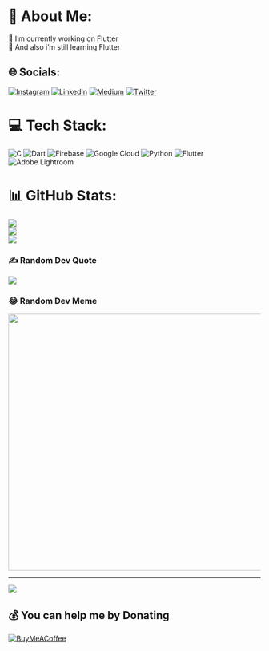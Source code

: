# 💫 About Me:
🔭 I’m currently working on Flutter <br>🌱 And also i’m still learning Flutter


## 🌐 Socials:
[![Instagram](https://img.shields.io/badge/Instagram-%23E4405F.svg?logo=Instagram&logoColor=white)](https://instagram.com/orhanweb) [![LinkedIn](https://img.shields.io/badge/LinkedIn-%230077B5.svg?logo=linkedin&logoColor=white)](https://linkedin.com/in/orhan-kahraman) [![Medium](https://img.shields.io/badge/Medium-12100E?logo=medium&logoColor=white)](https://medium.com/@herorhan999) [![Twitter](https://img.shields.io/badge/Twitter-%231DA1F2.svg?logo=Twitter&logoColor=white)](https://twitter.com/Orhaniix) 

# 💻 Tech Stack:
![C](https://img.shields.io/badge/c-%2300599C.svg?style=for-the-badge&logo=c&logoColor=white) ![Dart](https://img.shields.io/badge/dart-%230175C2.svg?style=for-the-badge&logo=dart&logoColor=white) ![Firebase](https://img.shields.io/badge/firebase-%23039BE5.svg?style=for-the-badge&logo=firebase) ![Google Cloud](https://img.shields.io/badge/Google%20Cloud-%234285F4.svg?style=for-the-badge&logo=google-cloud&logoColor=white) ![Python](https://img.shields.io/badge/python-3670A0?style=for-the-badge&logo=python&logoColor=ffdd54) ![Flutter](https://img.shields.io/badge/Flutter-%2302569B.svg?style=for-the-badge&logo=Flutter&logoColor=white) ![Adobe Lightroom](https://img.shields.io/badge/Adobe%20Lightroom-31A8FF.svg?style=for-the-badge&logo=Adobe%20Lightroom&logoColor=white)
# 📊 GitHub Stats:
![](https://github-readme-stats.vercel.app/api?username=Orhan-Kahraman&theme=algolia&hide_border=false&include_all_commits=false&count_private=false)<br/>
![](https://github-readme-streak-stats.herokuapp.com/?user=Orhan-Kahraman&theme=algolia&hide_border=false)<br/>
![](https://github-readme-stats.vercel.app/api/top-langs/?username=Orhan-Kahraman&theme=algolia&hide_border=false&include_all_commits=false&count_private=false&layout=compact)

### ✍️ Random Dev Quote
![](https://quotes-github-readme.vercel.app/api?type=vetical&theme=radical)

### 😂 Random Dev Meme
<img src="https://random-memer.herokuapp.com/" width="512px"/>

---
[![](https://visitcount.itsvg.in/api?id=Orhan-Kahraman&icon=6&color=1)](https://visitcount.itsvg.in)

  ## 💰 You can help me by Donating
  [![BuyMeACoffee](https://img.shields.io/badge/Buy%20Me%20a%20Coffee-ffdd00?style=for-the-badge&logo=buy-me-a-coffee&logoColor=black)](https://buymeacoffee.com/herorhan999) 

  
<!-- Proudly created with GPRM ( https://gprm.itsvg.in ) -->
